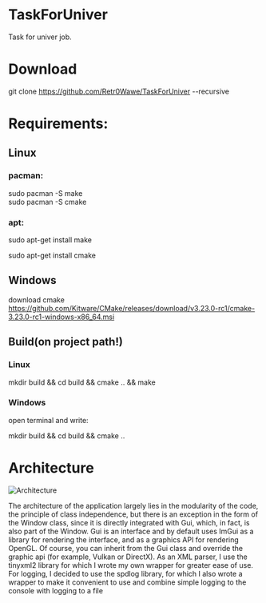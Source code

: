 # TaskForUniver
Task for univer job.

# Download 

git clone https://github.com/Retr0Wawe/TaskForUniver --recursive

# Requirements:
## Linux
### pacman: 
sudo pacman -S make  
sudo pacman -S cmake
### apt: 
sudo apt-get install make

sudo apt-get install cmake
## Windows
download cmake https://github.com/Kitware/CMake/releases/download/v3.23.0-rc1/cmake-3.23.0-rc1-windows-x86_64.msi
## Build(on project path!)
### Linux
mkdir build && cd build && cmake .. && make

### Windows
open terminal and write: 

mkdir build && cd build && cmake ..
# Architecture
![Architecture](https://github.com/Retr0Wawe/TaskForUniver/blob/main/Architecture.png "Architecture")

The architecture of the application largely lies in the modularity of the code, the principle of class independence, but there is an exception in the form of the Window class, since it is directly integrated with Gui, which, in fact, is also part of the Window. Gui is an interface and by default uses ImGui as a library for rendering the interface, and as a graphics API for rendering OpenGL. Of course, you can inherit from the Gui class and override the graphic api (for example, Vulkan or DirectX). As an XML parser, I use the tinyxml2 library for which I wrote my own wrapper for greater ease of use. For logging, I decided to use the spdlog library, for which I also wrote a wrapper to make it convenient to use and combine simple logging to the console with logging to a file

